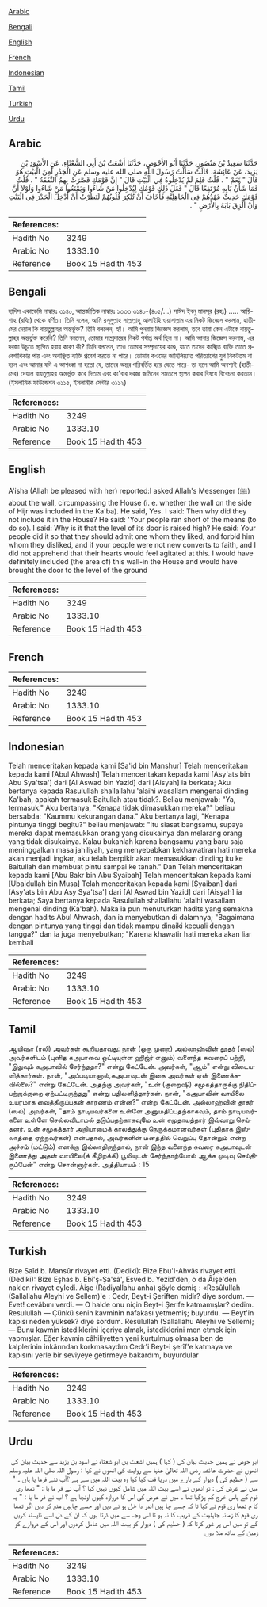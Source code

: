 [Arabic](#arabic)

[Bengali](#bengali)

[English](#english)

[French](#french)

[Indonesian](#indonesian)

[Tamil](#tamil)

[Turkish](#turkish)

[Urdu](#urdu)

## Arabic


<div dir="rtl" lang="ar" style={{fontSize:'larger',backgroundColor:'#f8f9fa',padding:20}}>
حَدَّثَنَا سَعِيدُ بْنُ مَنْصُورٍ، حَدَّثَنَا أَبُو الأَحْوَصِ، حَدَّثَنَا أَشْعَثُ بْنُ أَبِي الشَّعْثَاءِ، عَنِ الأَسْوَدِ بْنِ يَزِيدَ، عَنْ عَائِشَةَ، قَالَتْ سَأَلْتُ رَسُولَ اللَّهِ صلى الله عليه وسلم عَنِ الْجَدْرِ أَمِنَ الْبَيْتِ هُوَ قَالَ ‏"‏ نَعَمْ ‏"‏ ‏.‏ قُلْتُ فَلِمَ لَمْ يُدْخِلُوهُ فِي الْبَيْتِ قَالَ ‏"‏ إِنَّ قَوْمَكِ قَصَّرَتْ بِهِمُ النَّفَقَةُ ‏"‏ ‏.‏ قُلْتُ فَمَا شَأْنُ بَابِهِ مُرْتَفِعًا قَالَ ‏"‏ فَعَلَ ذَلِكِ قَوْمُكِ لِيُدْخِلُوا مَنْ شَاءُوا وَيَمْنَعُوا مَنْ شَاءُوا وَلَوْلاَ أَنَّ قَوْمَكِ حَدِيثٌ عَهْدُهُمْ فِي الْجَاهِلِيَّةِ فَأَخَافَ أَنْ تُنْكِرَ قُلُوبُهُمْ لَنَظَرْتُ أَنْ أُدْخِلَ الْجَدْرَ فِي الْبَيْتِ وَأَنْ أُلْزِقَ بَابَهُ بِالأَرْضِ ‏"‏ ‏.‏
</div>
<div style={{backgroundColor:'#f8f9fa',padding:20, marginBottom: 10}}><table> <thead> <tr> <th>References:</th> <th></th> </tr> </thead> <tbody><tr><td>Hadith No</td><td>3249</td></tr><tr><td>Arabic No</td><td>1333.10</td></tr><tr><td>Reference</td><td>Book 15 Hadith 453</td></tr></tbody></table></div>

## Bengali


<div dir="ltr" lang="bn" style={{fontSize:'larger',backgroundColor:'#f8f9fa',padding:20}}>
হাদিস একাডেমি নাম্বারঃ ৩১৪০, আন্তর্জাতিক নাম্বারঃ ১৩৩৩ ৩১৪০-(৪০৫/...) সাঈদ ইবনু মানসূর (রহঃ) ..... আয়িশাহ (রযিঃ) থেকে বর্ণিত। তিনি বলেন, আমি রসূলুল্লাহ সাল্লাল্লাহু আলাইহি ওয়াসাল্লাম এর নিকট জিজ্ঞেস করলাম, হাতীমের দেয়াল কি বায়তুল্লাহর অন্তর্ভুক্ত? তিনি বললেন, হ্যাঁ। আমি পুনরায় জিজ্ঞেস করলাম, তবে তারা কেন এটাকে বায়তুল্লাহর অন্তর্ভুক্ত করেনি? তিনি বললেন, তোমার সম্প্রদায়ের নিকট পর্যাপ্ত অর্থ ছিল না। আমি আবার জিজ্ঞেস করলাম, এর দরজা উচুতে স্থাপিত হবার কারণ কী? তিনি বললেন, তাও তোমার সম্প্রদায়ের কাণ্ড, যাতে তাদের কাঙ্খিত ব্যক্তি তাতে প্রবেশাধিকার পায় এবং অবাঞ্ছিত ব্যক্তি প্রবেশ করতে না পারে। তোমার কওমের জাহিলিয়্যাত পরিত্যাগের যুগ নিকটতম না হলে এবং আমার যদি এ আশংকা না হতো যে, তাদের অন্তর পরিবর্তিত হয়ে যেতে পারে- তা হলে আমি অবশ্যই (হাতীমের) দেয়াল বায়তুল্লাহর অন্তর্ভুক্ত করে দিতাম এবং কা'বার দরজা জমিনের সমতলে স্থাপন করার বিষয়ে বিবেচনা করতাম। (ইসলামিক ফাউন্ডেশন ৩১১৫, ইসলামীক সেন্টার ৩১১২)
</div>
<div style={{backgroundColor:'#f8f9fa',padding:20, marginBottom: 10}}><table> <thead> <tr> <th>References:</th> <th></th> </tr> </thead> <tbody><tr><td>Hadith No</td><td>3249</td></tr><tr><td>Arabic No</td><td>1333.10</td></tr><tr><td>Reference</td><td>Book 15 Hadith 453</td></tr></tbody></table></div>

## English


<div dir="ltr" lang="en" style={{fontSize:'larger',backgroundColor:'#f8f9fa',padding:20}}>
A'isha (Allah be pleased with her) reported:I asked Allah's Messenger (ﷺ) about the wall, circumpassing the House (i. e. whether the wall on the side of Hijr was included in the Ka'ba). He said, Yes. I said: Then why did they not include it in the House? He said: 'Your people ran short of the means (to do so). I said: Why is it that the level of its door is raised high? He said: Your people did it so that they should admit one whom they liked, and forbid him whom they disliked, and if your people were not new converts to faith, and I did not apprehend that their hearts would feel agitated at this. I would have definitely included (the area of) this wall-in the House and would have brought the door to the level of the ground
</div>
<div style={{backgroundColor:'#f8f9fa',padding:20, marginBottom: 10}}><table> <thead> <tr> <th>References:</th> <th></th> </tr> </thead> <tbody><tr><td>Hadith No</td><td>3249</td></tr><tr><td>Arabic No</td><td>1333.10</td></tr><tr><td>Reference</td><td>Book 15 Hadith 453</td></tr></tbody></table></div>

## French


<div dir="ltr" lang="fr" style={{fontSize:'larger',backgroundColor:'#f8f9fa',padding:20}}>

</div>
<div style={{backgroundColor:'#f8f9fa',padding:20, marginBottom: 10}}><table> <thead> <tr> <th>References:</th> <th></th> </tr> </thead> <tbody><tr><td>Hadith No</td><td>3249</td></tr><tr><td>Arabic No</td><td>1333.10</td></tr><tr><td>Reference</td><td>Book 15 Hadith 453</td></tr></tbody></table></div>

## Indonesian


<div dir="ltr" lang="id" style={{fontSize:'larger',backgroundColor:'#f8f9fa',padding:20}}>
Telah menceritakan kepada kami [Sa'id bin Manshur] Telah menceritakan kepada kami [Abul Ahwash] Telah menceritakan kepada kami [Asy'ats bin Abu Sya'tsa'] dari [Al Aswad bin Yazid] dari [Aisyah] ia berkata; Aku bertanya kepada Rasulullah shallallahu 'alaihi wasallam mengenai dinding Ka'bah, apakah termasuk Baitullah atau tidak?. Beliau menjawab: "Ya, termasuk." Aku bertanya, "Kenapa tidak dimasukkan mereka?" beliau bersabda: "Kaummu kekurangan dana." Aku bertanya lagi, "Kenapa pintunya tinggi begitu?" beliau menjawab: "Itu siasat bangsamu, supaya mereka dapat memasukkan orang yang disukainya dan melarang orang yang tidak disukainya. Kalau bukanlah karena bangsamu yang baru saja meninggalkan masa jahiliyah, yang menyebabkan kekhawatiran hati mereka akan menjadi ingkar, aku telah berpikir akan memasukkan dinding itu ke Baitullah dan membuat pintu sampai ke tanah." Dan Telah menceritakan kepada kami [Abu Bakr bin Abu Syaibah] Telah menceritakan kepada kami [Ubaidullah bin Musa] Telah menceritakan kepada kami [Syaiban] dari [Asy'ats bin Abu Asy Sya'tsa'] dari [Al Aswad bin Yazid] dari [Aisyah] ia berkata; Saya bertanya kepada Rasulullah shallallahu 'alaihi wasallam mengenai dinding (Ka'bah). Maka ia pun menuturkan hadits yang semakna dengan hadits Abul Ahwash, dan ia menyebutkan di dalamnya; "Bagaimana dengan pintunya yang tinggi dan tidak mampu dinaiki kecuali dengan tangga?" dan ia juga menyebutkan; "Karena khawatir hati mereka akan liar kembali
</div>
<div style={{backgroundColor:'#f8f9fa',padding:20, marginBottom: 10}}><table> <thead> <tr> <th>References:</th> <th></th> </tr> </thead> <tbody><tr><td>Hadith No</td><td>3249</td></tr><tr><td>Arabic No</td><td>1333.10</td></tr><tr><td>Reference</td><td>Book 15 Hadith 453</td></tr></tbody></table></div>

## Tamil


<div dir="ltr" lang="ta" style={{fontSize:'larger',backgroundColor:'#f8f9fa',padding:20}}>
ஆயிஷா (ரலி) அவர்கள் கூறியதாவது: நான் (ஒரு முறை) அல்லாஹ்வின் தூதர் (ஸல்) அவர்களிடம் (புனித கஅபாவை ஒட்டியுள்ள ஹிஜ்ர் எனும்) வளைந்த சுவரைப் பற்றி, "இதுவும் கஅபாவில் சேர்ந்ததா?" என்று கேட்டேன். அவர்கள், "ஆம்" என்று விடையளித்தார்கள். நான், "அப்படியானால்,கஅபாவுடன் இதை அவர்கள் ஏன் இணைக்கவில்லை?" என்று கேட்டேன். அதற்கு அவர்கள், "உன் (குறைஷி) சமூகத்தாருக்கு நிதிப்பற்றாக்குறை ஏற்பட்டிருந்தது" என்று பதிலளித்தார்கள். நான், "கஅபாவின் வாயிலை உயரமாக வைத்திருப்பதன் காரணம் என்ன?" என்று கேட்டேன். அல்லாஹ்வின் தூதர் (ஸல்) அவர்கள், "தாம் நாடியவர்களை உள்ளே அனுமதிப்பதற்காகவும், தாம் நாடியவர்களை உள்ளே செல்லவிடாமல் தடுப்பதற்காகவுமே உன் சமுதாயத்தார் இவ்வாறு செய்தனர். உன் சமூகத்தார் அறியாமைக் காலத்துக்கு நெருக்கமானவர்கள் (புதிதாக இஸ்லாத்தை ஏற்றவர்கள்) என்பதால், அவர்களின் மனத்தில் வெறுப்பு தோன்றும் என்ற அச்சம் (மட்டும்) எனக்கு இல்லாதிருந்தால், நான் இந்த வளைந்த சுவரை கஅபாவுடன் இணைத்து அதன் வாயிலை(க் கீழிறக்கி) பூமியுடன் சேர்ந்தாற்போல் ஆக்க முடிவு செய்திருப்பேன்" என்று சொன்னார்கள். அத்தியாயம் : 15
</div>
<div style={{backgroundColor:'#f8f9fa',padding:20, marginBottom: 10}}><table> <thead> <tr> <th>References:</th> <th></th> </tr> </thead> <tbody><tr><td>Hadith No</td><td>3249</td></tr><tr><td>Arabic No</td><td>1333.10</td></tr><tr><td>Reference</td><td>Book 15 Hadith 453</td></tr></tbody></table></div>

## Turkish


<div dir="ltr" lang="tr" style={{fontSize:'larger',backgroundColor:'#f8f9fa',padding:20}}>
Bize Saîd b. Mansûr rivayet etti. (Dediki): Bize Ebu'I-Ahvâs rivayet etti. (Dediki): Bize Eşhas b. Ebî'ş-Şa'sâ', Esved b. Yezîd'den, o da Âişe'den naklen rivayet eyledi. Âişe (Radiyallahu anha) şöyle demiş : «ResûlulIah (Sallallahu Aleyhi ve Sellem)'e : Cedr, Beyt-i Şeriften midir? diye sordum. — Evet! cevâbını verdi. — O halde onu niçin Beyt-i Şerife katmamışlar? dedim. Resulullah — Çünkü senin kavminin nafakası yetmemiş; buyurdu. — Beyt'in kapısı neden yüksek? diye sordum. Resûlullah (Sallallahu Aleyhi ve Sellem); — Bunu kavmin istediklerini içeriye almak, istediklerini men etmek için yapmışlar. Eğer kavmin câhiliyetten yeni kurtulmuş olmasa ben de kalplerinin inkârından korkmasaydım Cedr'i Beyt-i şerîf'e katmaya ve kapısını yerle bir seviyeye getirmeye bakardım, buyurdular
</div>
<div style={{backgroundColor:'#f8f9fa',padding:20, marginBottom: 10}}><table> <thead> <tr> <th>References:</th> <th></th> </tr> </thead> <tbody><tr><td>Hadith No</td><td>3249</td></tr><tr><td>Arabic No</td><td>1333.10</td></tr><tr><td>Reference</td><td>Book 15 Hadith 453</td></tr></tbody></table></div>

## Urdu


<div dir="rtl" lang="ur" style={{fontSize:'larger',backgroundColor:'#f8f9fa',padding:20}}>
ابو حوص نے ہمیں حدیث بیان کی ( کہا ) ہمیں اشعت بن ابو شعثاء نے اسود بن یزید سے حدیث بیان کی انھوں نے حضرت عائشہ رضی اللہ تعالیٰ عنہا سے روایت کی انھوں نے کہا : رسول اللہ صلی اللہ علیہ وسلم سے ( حطیم کی ) دیوار کے بارے میں دریا فت کیا کیا وہ بیت اللہ میں سے ہے ؟آپ ننے فرما یا ہاں ۔ " میں نے عرض کی : تو انھوں نے اسے بیت اللہ میں شامل کیوں نہیں کیا ؟ آپ نے فر ما یا : " تمھا ری قوم کے پاس خرچ کم پڑگیا تھا ۔ میں نے عرض کی اس کا دروازہ کیوں اونچا ہے ؟ آپ نے فر ما یا : " یہ کا م تمھا ری قوم نے کیا تا کہ جسے چا ہیں اندر دا خل ہو نے دیں اور جسے چاہیں منع کر دیں اگر تمھا ری قوم کا زمانہ جاہلیت کے قریب کا نہ ہو تا اس وجہ سے میں ڈرتا ہوں کہ ان کے دل اسے ناپسند کریں گے تو میں اس پر غور کرتا کہ ( حطیم کی ) دیوار کو بیت اللہ میں شامل کردوں اور اس کے دروازے کو زمین کے ساتھ ملا دوں
</div>
<div style={{backgroundColor:'#f8f9fa',padding:20, marginBottom: 10}}><table> <thead> <tr> <th>References:</th> <th></th> </tr> </thead> <tbody><tr><td>Hadith No</td><td>3249</td></tr><tr><td>Arabic No</td><td>1333.10</td></tr><tr><td>Reference</td><td>Book 15 Hadith 453</td></tr></tbody></table></div>